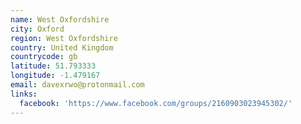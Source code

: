 ```yaml
---
name: West Oxfordshire
city: Oxford
region: West Oxfordshire
country: United Kingdom
countrycode: gb
latitude: 51.793333
longitude: -1.479167
email: davexrwo@protonmail.com
links:
  facebook: 'https://www.facebook.com/groups/2160903023945302/'
---
```


